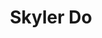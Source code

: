 ---
title: 'Skyler Do'
image: '/images/team/skyler.jpg'
alumni: 'yes'
active: 'no'
jobtitle: 'Social Branch'
email: 'peter@test.com'
linkedinurl: 'https://www.linkedin.com/'
---